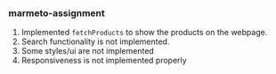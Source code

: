 ### marmeto-assignment

1. Implemented `fetchProducts` to show the products on the webpage.
2. Search functionality is not implemented.
3. Some styles/ui are not implemented
4. Responsiveness is not implemented properly
